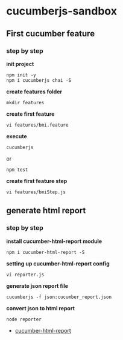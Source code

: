 # cucumberjs-sandbox

## First cucumber feature

### step by step

**init project**

```
npm init -y
npm i cucumberjs chai -S
```

**create features folder**

`mkdir features`

**create first feature**

`vi features/bmi.feature`

**execute**

`cucumberjs`

or

`npm test`

**create first feature step**

`vi features/bmiStep.js`

## generate html report

### step by step

**install cucumber-html-report module**

`npm i cucumber-html-report -S`

**setting up cucumber-html-report config**

`vi reporter.js`

**generate json report file**

`cucumberjs -f json:cucumber_report.json`

**convert json to html report**

`node reporter`


* [cucumber-html-report](https://www.npmjs.com/package/cucumber-html-report)
